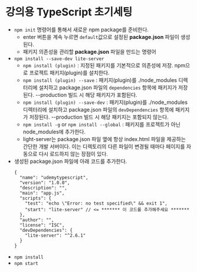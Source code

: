 # 강의용 TypeScript 초기세팅

- `npm init` 명령어를 통해서 새로운 npm package를 준비한다.
  - enter 버튼을 계속 누르면 `default`값으로 설정된 **package.json** 파일이 생성된다.
  - 패키지 의존성을 관리할 **package.json** 파일을 만드는 명령어
- `npm install --save-dev lite-server`
  - `npm install (plugin)` : 지정된 패키지를 기본적으로 의존성에 저장. npm으로 프로젝트 패키지(plugin)를 설치한다.
  - `npm install (plugin) --save` : 패키지(plugin)를 ./node_modules 디렉터리에 설치하고 package.json 파일의 `dependencies` 항목에 패키지가 저장된다. --production 빌드 시 해당 패키지가 포함된다.
  - `npm install (plugin) --save-dev` : 패키지(plugin)를 ./node_modules 디렉터리에 설치하고 package.json 파일의 `devDependencies` 항목에 패키지가 저장된다. --production 빌드 시 해당 패키지는 포함되지 않는다.
  - `npm install -g` or `npm install --global` : 패키지를 프로젝트가 아닌 node_modules에 추가한다.
  - light-server는 package.json 파일 옆에 항상 index.html 파일을 제공하는 간단한 개발 서버이다. 이는 디렉토리의 다른 파일이 변경될 때마다 페이지를 자동으로 다시 로드하지 않는 장점이 있다.
- 생성된 package.json 파일에 아래 코드를 추가한다.
  ```
  {
    "name": "udemytypescript",
    "version": "1.0.0",
    "description": "",
    "main": "app.js",
    "scripts": {
      "test": "echo \"Error: no test specified\" && exit 1",
      "start": "lite-server" // <= ******* 이 코드를 추가해주세요 *******
    },
    "author": "",
    "license": "ISC",
    "devDependencies": {
      "lite-server": "^2.6.1"
    }
  }
  ```
- `npm install`
- `npm start`
